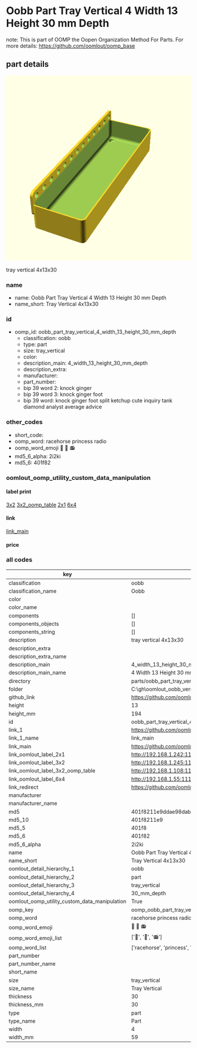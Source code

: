 # Oobb Part Tray Vertical 4 Width 13 Height 30 mm Depth  

note: This is part of OOMP the Oopen Organization Method For Parts. For more details: https://github.com/oomlout/oomp_base

##  part details
  

[![](3dpr.png)](3dpr.png)

tray vertical 4x13x30



### name
* name: Oobb Part Tray Vertical 4 Width 13 Height 30 mm Depth
* name_short: Tray Vertical 4x13x30 
### id
* oomp_id: oobb_part_tray_vertical_4_width_13_height_30_mm_depth
  * classification: oobb
  * type: part
  * size: tray_vertical
  * color: 
  * description_main: 4_width_13_height_30_mm_depth
  * description_extra: 
  * manufacturer: 
  * part_number: 
  * bip 39 word 2: knock ginger
  * bip 39 word 3: knock ginger foot
  * bip 39 word: knock ginger foot split ketchup cute inquiry tank diamond analyst average advice

### other_codes
* short_code: 
* oomp_word: racehorse princess radio
* oomp_word_emoji :racehorse: :princess: :radio:
* md5_6_alpha: 2i2ki
* md5_6: 401f82






### oomlout_oomp_utility_custom_data_manipulation
#### label print
[3x2](http://192.168.1.245:1112/?label=oomp%202i2ki)
[3x2_oomp_table](http://192.168.1.108:1112/?label=oomp%202i2ki)
[2x1](http://192.168.1.242:1112/?label=oomp%202i2ki)
[6x4](http://192.168.1.55:1112/?label=oomp%202i2ki)    

#### link

[link_main](https://github.com/oomlout/oomlout_oobb_version_4_generated_parts/tree/main/navigation_oomp/oobb/part/tray_vertical/4_width_13_height_30_mm_depth/part)                              

#### price







### all codes 
| key | value |  
| --- | --- |  
| classification | oobb |  
| classification_name | Oobb |  
| color |  |  
| color_name |  |  
| components | [] |  
| components_objects | [] |  
| components_string | [] |  
| description | tray vertical 4x13x30 |  
| description_extra |  |  
| description_extra_name |  |  
| description_main | 4_width_13_height_30_mm_depth |  
| description_main_name | 4 Width 13 Height 30 mm Depth |  
| directory | parts/oobb_part_tray_vertical_4_width_13_height_30_mm_depth |  
| folder | C:\gh\oomlout_oobb_version_4_generated_parts\parts\oobb_part_tray_vertical_4_width_13_height_30_mm_depth |  
| github_link | https://github.com/oomlout/oomlout_oomp_part_src/tree/main/parts/oobb_part_tray_vertical_4_width_13_height_30_mm_depth |  
| height | 13 |  
| height_mm | 194 |  
| id | oobb_part_tray_vertical_4_width_13_height_30_mm_depth |  
| link_1 | https://github.com/oomlout/oomlout_oobb_version_4_generated_parts/tree/main/navigation_oomp/oobb/part/tray_vertical/4_width_13_height_30_mm_depth/part |  
| link_1_name | link_main |  
| link_main | https://github.com/oomlout/oomlout_oobb_version_4_generated_parts/tree/main/navigation_oomp/oobb/part/tray_vertical/4_width_13_height_30_mm_depth/part |  
| link_oomlout_label_2x1 | http://192.168.1.242:1112/?label=oomp%202i2ki |  
| link_oomlout_label_3x2 | http://192.168.1.245:1112/?label=oomp%202i2ki |  
| link_oomlout_label_3x2_oomp_table | http://192.168.1.108:1112/?label=oomp%202i2ki |  
| link_oomlout_label_6x4 | http://192.168.1.55:1112/?label=oomp%202i2ki |  
| link_redirect | https://github.com/oomlout/oomlout_oobb_version_4_generated_parts/tree/main/parts/oobb_tray_vertical_04_13_30 |  
| manufacturer |  |  
| manufacturer_name |  |  
| md5 | 401f8211e9ddae98dabcfd22b5d883de |  
| md5_10 | 401f8211e9 |  
| md5_5 | 401f8 |  
| md5_6 | 401f82 |  
| md5_6_alpha | 2i2ki |  
| name | Oobb Part Tray Vertical 4 Width 13 Height 30 mm Depth |  
| name_short | Tray Vertical 4x13x30  |  
| oomlout_detail_hierarchy_1 | oobb |  
| oomlout_detail_hierarchy_2 | part |  
| oomlout_detail_hierarchy_3 | tray_vertical |  
| oomlout_detail_hierarchy_4 | 30_mm_depth |  
| oomlout_oomp_utility_custom_data_manipulation | True |  
| oomp_key | oomp_oobb_part_tray_vertical_4_width_13_height_30_mm_depth |  
| oomp_word | racehorse princess radio |  
| oomp_word_emoji | :racehorse: :princess: :radio: |  
| oomp_word_emoji_list | [':racehorse:', ':princess:', ':radio:'] |  
| oomp_word_list | ['racehorse', 'princess', 'radio'] |  
| part_number |  |  
| part_number_name |  |  
| short_name |  |  
| size | tray_vertical |  
| size_name | Tray Vertical |  
| thickness | 30 |  
| thickness_mm | 30 |  
| type | part |  
| type_name | Part |  
| width | 4 |  
| width_mm | 59 |  
